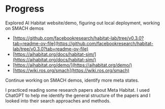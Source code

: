 # Progress
Explored AI Habitat website/demo, figuring out local deployment, working on SMACH demos 

- [https://github.com/facebookresearch/habitat-lab/tree/v0.3.0?tab=readme-ov-file](https://github.com/facebookresearch/habitat-lab/tree/v0.3.0?tab=readme-ov-file)
- [https://aihabitat.org/docs/habitat-sim/](https://aihabitat.org/docs/habitat-sim/) 
- [https://aihabitat.org/demo/](https://aihabitat.org/demo/)
- [https://wiki.ros.org/smach](https://wiki.ros.org/smach)

Continue working on SMACH demos, identify more meta states.

I practiced reading some research papers about Meta Habitat. I used ChatGPT to help me identify the general structure of the papers and I looked into their search approaches and methods.